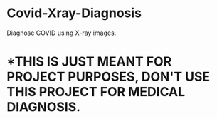 # Covid-Xray-Diagnosis
Diagnose COVID using X-ray images.  

# *THIS IS JUST MEANT FOR PROJECT PURPOSES, DON'T USE THIS PROJECT FOR MEDICAL DIAGNOSIS.
